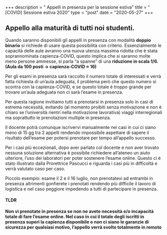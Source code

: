 +++
description = " Appelli in presenza per la sessione estiva"
title = "[COVID] Sessione estiva 2020"
type = "post"
date = "2020-05-27"
+++

## Appello alla maturità di tutti noi studenti.

Quando saranno disponibili gli appelli in presenza con modalità **doppio binario** si richiede di usare questa possibilità con criterio. 
Essenzialmente le capacità delle aule avranno una nuova utenza massima ridotta che è stata soprannominata capienza-COVID, questo implica che si saranno molte meno persone ammesse, si parla “a spanne” di una **riduzione in scala 1/6. (Aula da 100 posti → capienza-COVID ≈ 16)**

Per gli esami in presenza sarà raccolto il numero totale di interessati e verrà fatta richiesta di un’aula adeguata, il problema però che questo numero si scontra con la capienza-COVID, e se questo totale è troppo grande per trovare un’aula adeguata non ci sarà l’esame in presenza. 

Per questa ragione invitiamo tutti a prenotarsi in presenza solo in casi di estrema necessità, evitando (al momento proibiti senza motivazione e non è chiaro se l’università rientri nella motivazione lavorativa) viaggi interregionali ma soprattutto le prenotazioni multiple in presenza. 

Il docente potrà comunque iscrivervi manualmente nei casi in cui ci siano meno di 15 gg tra 2 appelli rendendo impossibile aspettare di sapere il risultato dell’esame per potersi prenotare per tempo all’appello successo. 

Per i casi più eccezionali, dopo aver parlato col docente e non aver trovato nessuna soluzione alternativa è possibile richiedere all’ateneo un aiuto ulteriore, l’uso dei laboratori per poter sostenere l’esame online. Questo ci è stato illustrato dalla Prorettrice Pascucci e riguarda i casi più in difficoltà e verrà valutato caso per caso. 

Piccolo esempio: esame il 2 e il 16 luglio, non prenotatevi ad entrambi in presenza altrimenti gonfierete i prenotati rendendo più difficile il lavoro di logistica e nel caso peggiore impedendo a tutti di partecipare in presenza. 

#### TLDR
**Non vi prenotate in presenza se non ne avete necessità e/o incapacità totale di fare l’esame online. Nel caso in cui il totale degli iscritti in presenza superi la capienza disponibile o non ci siano le garanzie di sicurezza per qualsiasi motivo, l’appello verrà svolto totalmente in remoto**